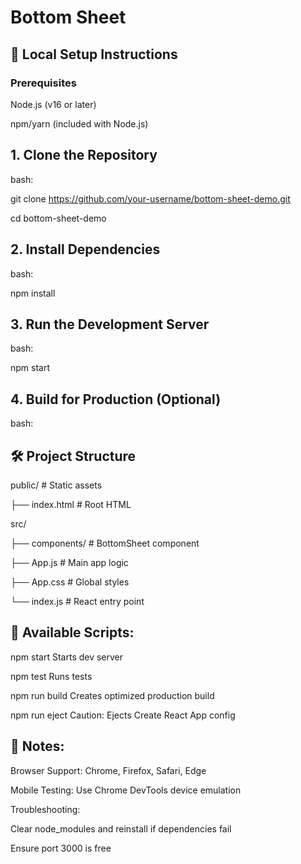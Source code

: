 # Bottom Sheet 
## 🚀 Local Setup Instructions

### Prerequisites

Node.js (v16 or later)

npm/yarn (included with Node.js)

## 1. Clone the Repository

bash:

git clone https://github.com/your-username/bottom-sheet-demo.git

cd bottom-sheet-demo

## 2. Install Dependencies

bash:

npm install

## 3. Run the Development Server

bash:

npm start

## 4. Build for Production (Optional)

bash:


## 🛠️ Project Structure

public/            # Static assets

  ├── index.html   # Root HTML
  
src/

  ├── components/  # BottomSheet component
  
  ├── App.js       # Main app logic
  
  ├── App.css      # Global styles
  
  └── index.js     # React entry point
  
## 🔧 Available Scripts:

npm start	Starts dev server

npm test	Runs tests

npm run build	Creates optimized production build

npm run eject	Caution: Ejects Create React App config

## 📝 Notes:

Browser Support: Chrome, Firefox, Safari, Edge

Mobile Testing: Use Chrome DevTools device emulation

Troubleshooting:

Clear node_modules and reinstall if dependencies fail

Ensure port 3000 is free

